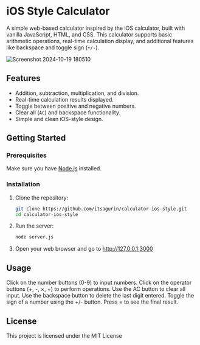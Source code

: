 # iOS Style Calculator

A simple web-based calculator inspired by the iOS calculator, built with vanilla JavaScript, HTML, and CSS. This calculator supports basic arithmetic operations, real-time calculation display, and additional features like backspace and toggle sign (`+/-`).

![Screenshot 2024-10-19 180510](https://github.com/user-attachments/assets/1b0ec80a-ac83-42b4-b142-4a7d1f2bf5a3)

## Features

- Addition, subtraction, multiplication, and division.
- Real-time calculation results displayed.
- Toggle between positive and negative numbers.
- Clear all (`AC`) and backspace functionality.
- Simple and clean iOS-style design.

## Getting Started

### Prerequisites

Make sure you have [Node.js](https://nodejs.org/) installed.

### Installation

1. Clone the repository:

   ```bash
   git clone https://github.com/itsagurin/calculator-ios-style.git
   cd calculator-ios-style

2. Run the server:

   ```bash
   node server.js

3. Open your web browser and go to http://127.0.0.1:3000

## Usage

Click on the number buttons (0-9) to input numbers.
Click on the operator buttons (+, -, ×, ÷) to perform operations.
Use the AC button to clear all input.
Use the backspace button to delete the last digit entered.
Toggle the sign of a number using the +/- button.
Press = to see the final result.

## License

This project is licensed under the MIT License
